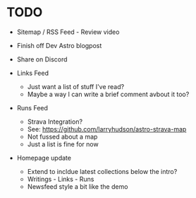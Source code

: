 # TODO

* Sitemap / RSS Feed - Review video
* Finish off Dev Astro blogpost
* Share on Discord

* Links Feed
    * Just want a list of stuff I've read?
    * Maybe a way I can write a brief comment avbout it too?

* Runs Feed
    * Strava Integration?
    * See: https://github.com/larryhudson/astro-strava-map
    * Not fussed about a map
    * Just a list is fine for now


* Homepage update
    * Extend to incldue latest collections below the intro?
    * Writings - Links - Runs
    * Newsfeed style a bit like the demo